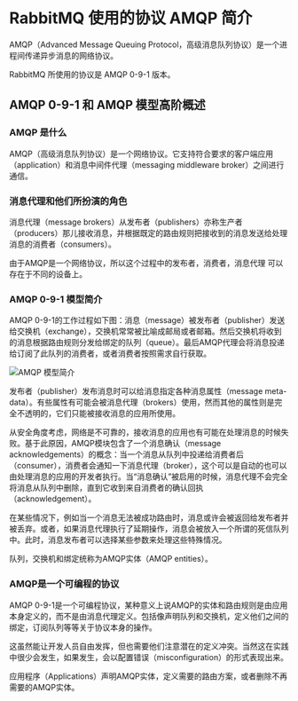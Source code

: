 # RabbitMQ 使用的协议 AMQP 简介

AMQP（Advanced Message Queuing Protocol，高级消息队列协议）是一个进程间传递异步消息的网络协议。

RabbitMQ 所使用的协议是 AMQP 0-9-1 版本。

## AMQP 0-9-1 和 AMQP 模型高阶概述

### AMQP 是什么

AMQP（高级消息队列协议）是一个网络协议。它支持符合要求的客户端应用（application）和消息中间件代理（messaging middleware broker）之间进行通信。

### 消息代理和他们所扮演的角色

消息代理（message brokers）从发布者（publishers）亦称生产者（producers）那儿接收消息，并根据既定的路由规则把接收到的消息发送给处理消息的消费者（consumers）。

由于AMQP是一个网络协议，所以这个过程中的发布者，消费者，消息代理 可以存在于不同的设备上。

### AMQP 0-9-1 模型简介

AMQP 0-9-1的工作过程如下图：消息（message）被发布者（publisher）发送给交换机（exchange），交换机常常被比喻成邮局或者邮箱。然后交换机将收到的消息根据路由规则分发给绑定的队列（queue）。最后AMQP代理会将消息投递给订阅了此队列的消费者，或者消费者按照需求自行获取。

![AMQP 模型简介](https://cnymw.github.io/GolangStudy/docs/img/mq-RabbitMQ-AMQP-模型简介.png)

发布者（publisher）发布消息时可以给消息指定各种消息属性（message meta-data）。有些属性有可能会被消息代理（brokers）使用，然而其他的属性则是完全不透明的，它们只能被接收消息的应用所使用。

从安全角度考虑，网络是不可靠的，接收消息的应用也有可能在处理消息的时候失败。基于此原因，AMQP模块包含了一个消息确认（message
acknowledgements）的概念：当一个消息从队列中投递给消费者后（consumer），消费者会通知一下消息代理（broker），这个可以是自动的也可以由处理消息的应用的开发者执行。当“消息确认”被启用的时候，消息代理不会完全将消息从队列中删除，直到它收到来自消费者的确认回执（acknowledgement）。

在某些情况下，例如当一个消息无法被成功路由时，消息或许会被返回给发布者并被丢弃。或者，如果消息代理执行了延期操作，消息会被放入一个所谓的死信队列中。此时，消息发布者可以选择某些参数来处理这些特殊情况。

队列，交换机和绑定统称为AMQP实体（AMQP entities）。

### AMQP是一个可编程的协议

AMQP 0-9-1是一个可编程协议，某种意义上说AMQP的实体和路由规则是由应用本身定义的，而不是由消息代理定义。包括像声明队列和交换机，定义他们之间的绑定，订阅队列等等关于协议本身的操作。

这虽然能让开发人员自由发挥，但也需要他们注意潜在的定义冲突。当然这在实践中很少会发生，如果发生，会以配置错误（misconfiguration）的形式表现出来。

应用程序（Applications）声明AMQP实体，定义需要的路由方案，或者删除不再需要的AMQP实体。

